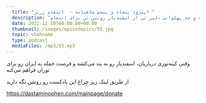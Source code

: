 ```yaml
---
  title: "اپیزود پنجاه و پنجم شاهنامه -  انتقام زریر "
  description: "زریر برادر شهریار ایران کشته شده و حالا گشتاسپ به دنبال کین خواهی برادره و چه پهلوانی دلیر تر از اسفندیار رویین تن برای انتقام."
  date: 2022-12-10T00:00:00+00:00
  thumbnail: /images/episodepics/55.jpg
  topic: shahname
  type: podcast
  mediaFiles: /mp3/55.mp3
---
```

وقتی کینه‌توزی درباریان، اسفندیار رو به بند می‌کشه و فرصت حمله به ایران رو برای توران فراهم می‌کنه


از طریق لینک زیر چراغ این پادکست رو روشن نگه دارید

https://dastaminophen.com/mainpage/donate